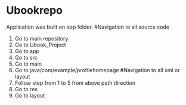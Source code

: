 # Ubookrepo
Application was built on app folder.
#Navigation to all source code
1) Go to main repository
2) Go to Ubook_Project
3) Go to app
4) Go to src
5) Go to main
6) Go to java/com/example/profilehomepage
#Navigation to all xml or layout
1) Follow step from 1 to 5 from above path direction
2) Go to res
3) Go to layout
